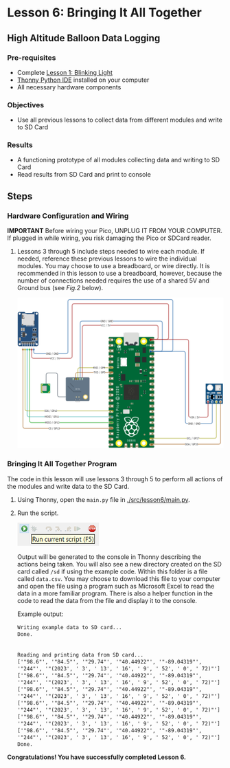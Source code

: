 # Lesson 6: Bringing It All Together
## High Altitude Balloon Data Logging

### Pre-requisites
* Complete [Lesson 1: Blinking Light](../lesson1/README.md)
* [Thonny Python IDE](https://thonny.org/) installed on your computer
* All necessary hardware components

### Objectives
* Use all previous lessons to collect data from different modules and write to SD Card

### Results
* A functioning prototype of all modules collecting data and writing to SD Card
* Read results from SD Card and print to console

## Steps

### Hardware Configuration and Wiring

**IMPORTANT** Before wiring your Pico, UNPLUG IT FROM YOUR COMPUTER. If plugged in while wiring, you risk damaging the Pico or SDCard reader.

1. Lessons 3 through 5 include steps needed to wire each module. If needed, reference these previous lessons to wire the individual modules. You may choose to use a breadboard, or wire directly. It is recommended in this lesson to use a breadboard, however, because the number of connections needed requires the use of a shared 5V and Ground bus (see _Fig.2_ below).

    ![bringing-it-all-together](./docs/pi-pico-bringing-it-all-together.png)

### Bringing It All Together Program

The code in this lesson will use lessons 3 through 5 to perform all actions of the modules and write data to the SD Card.

1. Using Thonny, open the `main.py` file in [./src/lesson6/main.py](./src/lesson6/main.py).

1. Run the script.

    ![run-script](./docs/thonny-3.png)

    Output will be generated to the console in Thonny describing the actions being taken. You will also see a new directory created on the SD card called `/sd` if using the example code. Within this folder is a file called `data.csv`. You may choose to download this file to your computer and open the file using a program such as Microsoft Excel to read the data in a more familiar program. There is also a helper function in the code to read the data from the file and display it to the console.

    Example output:
    ```
    Writing example data to SD card...
    Done.


    Reading and printing data from SD card...
    ['"98.6"', '"84.5"', '"29.74"', '"40.44922"', '"-89.04319"', '"244"', '"(2023', ' 3', ' 13', ' 16', ' 9', ' 52', ' 0', ' 72)"']
    ['"98.6"', '"84.5"', '"29.74"', '"40.44922"', '"-89.04319"', '"244"', '"(2023', ' 3', ' 13', ' 16', ' 9', ' 52', ' 0', ' 72)"']
    ['"98.6"', '"84.5"', '"29.74"', '"40.44922"', '"-89.04319"', '"244"', '"(2023', ' 3', ' 13', ' 16', ' 9', ' 52', ' 0', ' 72)"']
    ['"98.6"', '"84.5"', '"29.74"', '"40.44922"', '"-89.04319"', '"244"', '"(2023', ' 3', ' 13', ' 16', ' 9', ' 52', ' 0', ' 72)"']
    ['"98.6"', '"84.5"', '"29.74"', '"40.44922"', '"-89.04319"', '"244"', '"(2023', ' 3', ' 13', ' 16', ' 9', ' 52', ' 0', ' 72)"']
    ['"98.6"', '"84.5"', '"29.74"', '"40.44922"', '"-89.04319"', '"244"', '"(2023', ' 3', ' 13', ' 16', ' 9', ' 52', ' 0', ' 72)"']
    Done.
    ```


**Congratulations! You have successfully completed Lesson 6.**